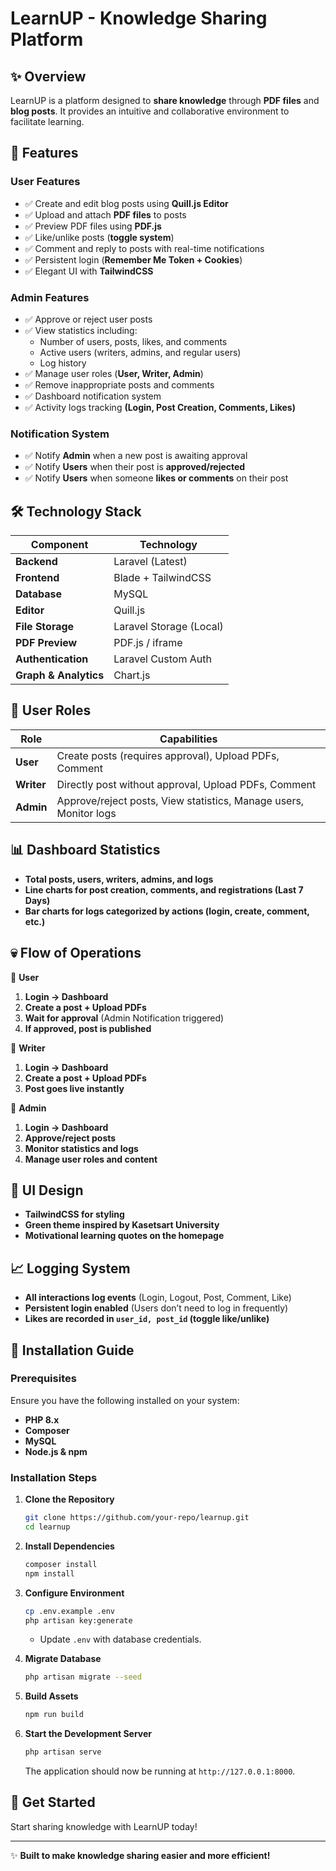 # LearnUP - Knowledge Sharing Platform

## ✨ Overview
LearnUP is a platform designed to **share knowledge** through **PDF files** and **blog posts**. It provides an intuitive and collaborative environment to facilitate learning.

## 🚀 Features

### **User Features**
- ✅ Create and edit blog posts using **Quill.js Editor**
- ✅ Upload and attach **PDF files** to posts
- ✅ Preview PDF files using **PDF.js**
- ✅ Like/unlike posts (**toggle system**)
- ✅ Comment and reply to posts with real-time notifications
- ✅ Persistent login (**Remember Me Token + Cookies**)
- ✅ Elegant UI with **TailwindCSS**

### **Admin Features**
- ✅ Approve or reject user posts
- ✅ View statistics including:
  - Number of users, posts, likes, and comments
  - Active users (writers, admins, and regular users)
  - Log history
- ✅ Manage user roles (**User, Writer, Admin**)
- ✅ Remove inappropriate posts and comments
- ✅ Dashboard notification system
- ✅ Activity logs tracking **(Login, Post Creation, Comments, Likes)**

### **Notification System**
- ✅ Notify **Admin** when a new post is awaiting approval
- ✅ Notify **Users** when their post is **approved/rejected**
- ✅ Notify **Users** when someone **likes or comments** on their post

## 🛠️ Technology Stack
| Component      | Technology |
|---------------|------------|
| **Backend**   | Laravel (Latest) |
| **Frontend**  | Blade + TailwindCSS |
| **Database**  | MySQL |
| **Editor**    | Quill.js |
| **File Storage** | Laravel Storage (Local) |
| **PDF Preview** | PDF.js / iframe |
| **Authentication** | Laravel Custom Auth |
| **Graph & Analytics** | Chart.js |

## 🏢 User Roles
| Role     | Capabilities |
|----------|--------------------------------------------------|
| **User** | Create posts (requires approval), Upload PDFs, Comment |
| **Writer** | Directly post without approval, Upload PDFs, Comment |
| **Admin** | Approve/reject posts, View statistics, Manage users, Monitor logs |

## 📊 Dashboard Statistics
- **Total posts, users, writers, admins, and logs**
- **Line charts for post creation, comments, and registrations (Last 7 Days)**
- **Bar charts for logs categorized by actions (login, create, comment, etc.)**

## 💀 Flow of Operations

📌 **User**
1. **Login → Dashboard**
2. **Create a post + Upload PDFs**
3. **Wait for approval** (Admin Notification triggered)
4. **If approved, post is published**

📌 **Writer**
1. **Login → Dashboard**
2. **Create a post + Upload PDFs**
3. **Post goes live instantly**

📌 **Admin**
1. **Login → Dashboard**
2. **Approve/reject posts**
3. **Monitor statistics and logs**
4. **Manage user roles and content**

## 🎨 UI Design
- **TailwindCSS for styling**
- **Green theme inspired by Kasetsart University**
- **Motivational learning quotes on the homepage**

## 📈 Logging System
- **All interactions log events** (Login, Logout, Post, Comment, Like)
- **Persistent login enabled** (Users don’t need to log in frequently)
- **Likes are recorded in `user_id, post_id` (toggle like/unlike)**

## 🚧 Installation Guide

### **Prerequisites**
Ensure you have the following installed on your system:
- **PHP 8.x**
- **Composer**
- **MySQL**
- **Node.js & npm**

### **Installation Steps**
1. **Clone the Repository**
   ```sh
   git clone https://github.com/your-repo/learnup.git
   cd learnup
   ```
2. **Install Dependencies**
   ```sh
   composer install
   npm install
   ```
3. **Configure Environment**
   ```sh
   cp .env.example .env
   php artisan key:generate
   ```
   - Update `.env` with database credentials.

4. **Migrate Database**
   ```sh
   php artisan migrate --seed
   ```

5. **Build Assets**
   ```sh
   npm run build
   ```

6. **Start the Development Server**
   ```sh
   php artisan serve
   ```
   The application should now be running at `http://127.0.0.1:8000`.

## 🚀 Get Started
Start sharing knowledge with LearnUP today!

---
✨ **Built to make knowledge sharing easier and more efficient!**


